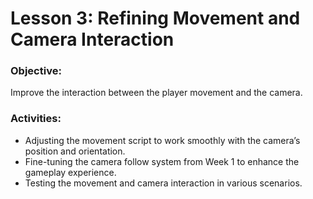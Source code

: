# Lesson 3: Refining Movement and Camera Interaction

### Objective:
Improve the interaction between the player movement and the camera.

### Activities:
* Adjusting the movement script to work smoothly with the camera’s position and orientation.
* Fine-tuning the camera follow system from Week 1 to enhance the gameplay experience.
* Testing the movement and camera interaction in various scenarios.
